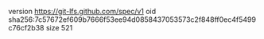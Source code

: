 version https://git-lfs.github.com/spec/v1
oid sha256:7c57672ef609b7666f53ee94d0858437053573c2f848ff0ec4f5499c76cf2b38
size 521
